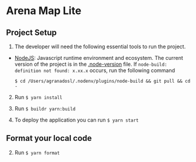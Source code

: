 # Arena Map Lite

## Project Setup

1. The developer will need the following essential tools to run the project.

* [NodeJS](NodeJS.md): Javascript runtime environment and ecosystem. The current version of the project is in the [.node-version](.node-version) file.
  If `node-build: definition not found: x.xx.x` occurs, run the following command

  `$ cd /Users/agranadosl/.nodenv/plugins/node-build && git pull && cd -`

2. Run `$ yarn install`

3. Run `$ buildr yarn:build`

4. To deploy the application you can run `$ yarn start`

## Format your local code
2. Run `$ yarn format`
